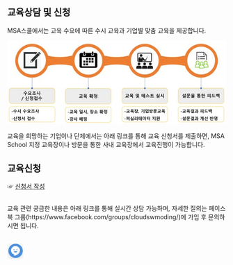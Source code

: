 ## 교육상담 및 신청

MSA스쿨에서는 교육 수요에 따른 수시 교육과 기업별 맞춤 교육을 제공합니다.

<div style="text-align: center;">

 ![](/contents/05_커뮤니티%20및%20교육/04/image1.jpg)

</div>

교육을 희망하는 기업이나 단체에서는 아래 링크를 통해 교육 신청서를 제출하면, MSA School 지정 교육장이나 방문을 통한 사내 교육장에서 교육진행이 가능합니다. 
<br/> 

## 교육신청  

☞ [신청서 작성](https://docs.google.com/forms/d/1lXuc2MdKI4CaqF8h0DAFp6phrUS3qBm1bhxL9Oezrk0/edit "신청서작성")

<br/>
교육 관련 궁금한 내용은 아래 링크를 통해 실시간 상담 가능하며, 자세한 질의는 페이스북 그룹(https://www.facebook.com/groups/cloudswmoding/)에 가입 후 문의하시면 됩니다.
<br/><br/>

[![실시간 상담](/contents/05_커뮤니티%20및%20교육/04/image2.jpg)](/contents/05_커뮤니티%20및%20교육/04/image2.jpg/ "실시간 상담")
